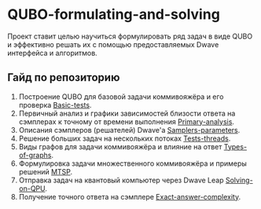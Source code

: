 # QUBO-formulating-and-solving

Проект ставит целью научиться формулировать ряд задач в виде QUBO и эффективно решать их с помощью предоставляемых Dwave интерфейса и алгоритмов.

## Гайд по репозиторию

1. Построение QUBO для базовой задачи коммивояжёра и его проверка [Basic-tests](/Basic-tests).
2. Первичный анализ и графики зависимостей близости ответа на сэмплерах к точному от времени выполнения [Primary-analysis](\Primary-analysis\README.md).
3. Описания сэмплеров (решателей) Dwave'a [Samplers-parameters](/Samplers-parameters).
4. Решение больших задач на нескольких потоках [Tests-threads](/Tests-threads).
5. Виды графов для задачи коммивояжёра и влияние на ответ [Types-of-graphs](/Types-of-graph).
6. Формулировка задачи множественного коммивояжёра и примеры решений [MTSP](/MTSP).
7. Отправка задач на квантовый компьютер через Dwave Leap [Solving-on-QPU](/Solving-on-QPU).
8. Получение точного ответа на сэмплере [Exact-answer-complexity](/Exact-answer-complexity).
